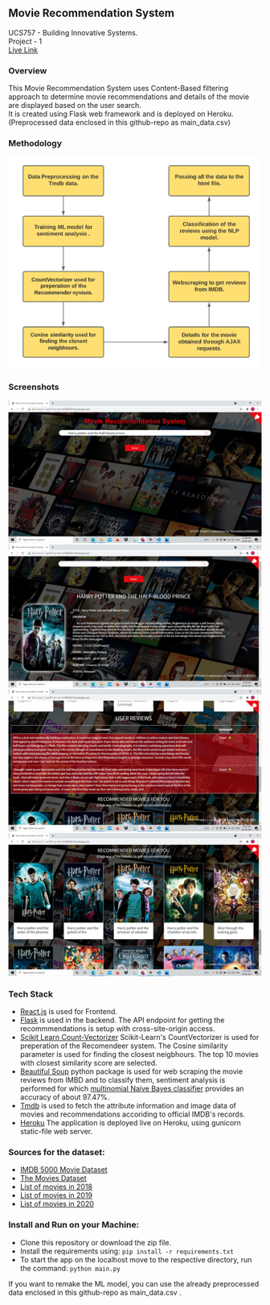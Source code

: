 ## Movie Recommendation System
UCS757 - Building Innovative Systems. <br />
Project - 1 <br />
[Live Link](https://ucs757-p1-mrs-101803201.herokuapp.com/) 
### Overview
This Movie Recommendation System uses Content-Based filtering approach to determine movie recommendations and details of the movie are displayed based on the user search. <br />
It is created using Flask web framework and is deployed on Heroku. <br />
(Preprocessed data enclosed in this github-repo as main_data.csv)
### Methodology
![Flowchart](https://github.com/episkey24/Movie-Recommendation-System/blob/main/Screenshots/Screenshot%20(81).png)
### Screenshots
![Home Page](https://github.com/episkey24/Movie-Recommendation-System/blob/main/Screenshots/Screenshot%20(73).png) <br />
![Details](https://github.com/episkey24/Movie-Recommendation-System/blob/main/Screenshots/Screenshot%20(74).png) <br />
![Reviews](https://github.com/episkey24/Movie-Recommendation-System/blob/main/Screenshots/Screenshot%20(76).png) <br />
![Recommendations](https://github.com/episkey24/Movie-Recommendation-System/blob/main/Screenshots/Screenshot%20(77).png)
### Tech Stack
- [React.js](https://github.com/facebook/react) is used for Frontend.
- [Flask](https://github.com/pallets/flask) is used in the backend. The API endpoint for getting the recommmendations is setup with cross-site-origin access.
- [Scikit Learn Count-Vectorizer](https://github.com/scikit-learn/scikit-learn) Scikit-Learn's CountVectorizer is used for preperation of the Recomendeer system. The Cosine similarity parameter is used for finding the closest neigbhours. The top 10 movies with closest similarity score are selected.
- [Beautiful Soup](https://www.crummy.com/software/BeautifulSoup/bs4/doc/) python package is used for web scraping the movie reviews from IMBD and to classify them, sentiment analysis is performed for which [multinomial Naive Bayes classifier](https://scikit-learn.org/stable/modules/generated/sklearn.naive_bayes.MultinomialNB.html) provides an accuracy of about 97.47%.
- [Tmdb](https://github.com/gajus/tmdb) is used to fetch the attribute information and image data of movies and recommendations accoriding to official IMDB's records.
- [Heroku](https://github.com/heroku/heroku-buildpack-python) The application is deployed live on Heroku, using gunicorn static-file web server.
### Sources for the dataset:
- [IMDB 5000 Movie Dataset](https://www.kaggle.com/carolzhangdc/imdb-5000-movie-dataset)
- [The Movies Dataset](https://www.kaggle.com/rounakbanik/the-movies-dataset)
- [List of movies in 2018](https://en.wikipedia.org/wiki/List_of_American_films_of_2018)
- [List of movies in 2019](https://en.wikipedia.org/wiki/List_of_American_films_of_2019)
- [List of movies in 2020](https://en.wikipedia.org/wiki/List_of_American_films_of_2020)
### Install and Run on your Machine:
- Clone this repository or download the zip file.
- Install the requirements using: ``` pip install -r requirements.txt ```
- To start the app on the localhost move to the respective directory, run the command: ``` python main.py ```

If you want to remake the ML model, you can use the already preprocessed data enclosed in this github-repo as main_data.csv .
